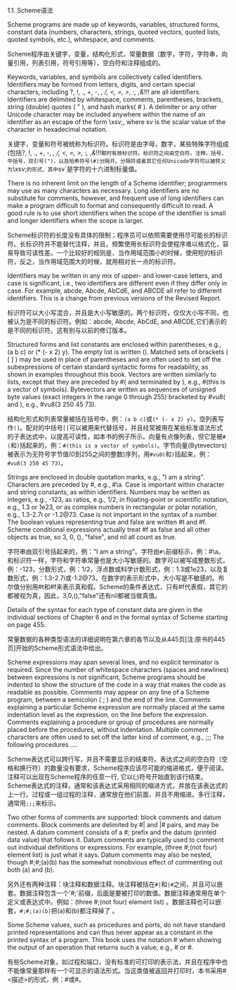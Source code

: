 1.1. Scheme语法 

Scheme programs are made up of keywords, variables, structured forms, constant data (numbers, characters, strings, quoted vectors, quoted lists, quoted symbols, etc.), whitespace, and comments.

Scheme程序由关键字，变量，结构化形式，常量数据（数字，字符，字符串，向量引用，列表引用，符号引用等），空白符和注释组成的。

Keywords, variables, and symbols are collectively called identifiers. Identifiers may be formed from letters, digits, and certain special characters, including ?, !, ., +, -, *, /, <, =, >, :, $, %, ^, &, _, ~, and @, as well as a set of additional Unicode characters. Identifiers cannot start with an at sign ( @ ) and normally cannot start with any character that can start a number, i.e., a digit, plus sign ( + ), minus sign ( - ), or decimal point ( . ). Exceptions are +, -, and ..., which are valid identifiers, and any identifier starting with ->. For example, hi, Hello, n, x, x3, x+2, and ?$&*!!! are all identifiers. Identifiers are delimited by whitespace, comments, parentheses, brackets, string (double) quotes ( " ), and hash marks( # ). A delimiter or any other Unicode character may be included anywhere within the name of an identifier as an escape of the form \xsv;, where sv is the scalar value of the character in hexadecimal notation.

关键字，变量和符号被统称为标识符。标识符是由字母，数字，某些特殊字符组成(包括?, !, ., +, -, *, /, <, =, >, :, $, %, ^, &, _, ~, and @)，以及Unicode字符构成。标识符不能以(@)开头，并且通常也不能以一位数字，加号(+)，减号(-)，或者小数点(.)开头。但是，(+, -, 和 ...)这三者自身是有效标识符，并且任何以`->`开头的标识符都是有效的。例如：`hi, Hello, n, x, x3, x+2, and ?$&*!!!`都时有效标识符。标识符之间由空白符，注释，括号，中括号，双引号(")，以及哈希符号(#)分隔开。分隔符或者其它任何Unicode字符可以被转义为`\xsv;`的形式，其中`sv`是字符的十六进制标量值。

There is no inherent limit on the length of a Scheme identifier; programmers may use as many characters as necessary. Long identifiers are no substitute for comments, however, and frequent use of long identifiers can make a program difficult to format and consequently difficult to read. A good rule is to use short identifiers when the scope of the identifier is small and longer identifiers when the scope is larger.

Scheme标识符的长度没有具体的限制；程序员可以依照需要使用尽可能长的标识符。长标识符并不能替代注释，并且，频繁使用长标识符会使程序难以格式化，容易导致可读性差。一个比较好的规则是，当作用域范围小的时候，使用短的标识符，反之，当作用域范围大的时候，就用相对长一点的标识符。

Identifiers may be written in any mix of upper- and lower-case letters, and case is significant, i.e., two identifiers are different even if they differ only in case. For example, abcde, Abcde, AbCdE, and ABCDE all refer to different identifiers. This is a change from previous versions of the Revised Report.

标识符可以大小写混合，并且是大小写敏感的。两个标识符，仅仅大小写不同，也被认为是不同的标识符。例如：abcde, Abcde, AbCdE, and ABCDE,它们表示的是不同的标识符。这有别与以前的修订版本。

Structured forms and list constants are enclosed within parentheses, e.g., (a b c) or (* (- x 2) y). The empty list is written (). Matched sets of brackets ( [ ] ) may be used in place of parentheses and are often used to set off the subexpressions of certain standard syntactic forms for readability, as shown in examples throughout this book. Vectors are written similarly to lists, except that they are preceded by #( and terminated by ), e.g., #(this is a vector of symbols). Bytevectors are written as sequences of unsigned byte values (exact integers in the range 0 through 255) bracketed by #vu8( and ), e.g., #vu8(3 250 45 73).

结构化形式和列表常量被括在括号中，例：`(a b c)`或`(* (- x 2) y)`。空列表写作`()`。配对的中括号`[]`可以被用来代替括号，并且经常被用在某些标准语法形式的子表达式中，以提高可读性，如本书的例子所示。向量有点像列表，但它是被`#(`和`)`括起来的，例：`#(this is a vector of symbols)`。字节向量(Bytevectors)被表示为无符号字节值(0到255之间的整数)序列，用`#vu8(`和`)`括起来，例：`#vu8(3 250 45 73)`。

Strings are enclosed in double quotation marks, e.g., "I am a string". Characters are preceded by #\, e.g., #\a. Case is important within character and string constants, as within identifiers. Numbers may be written as integers, e.g., -123, as ratios, e.g., 1/2, in floating-point or scientific notation, e.g., 1.3 or 1e23, or as complex numbers in rectangular or polar notation, e.g., 1.3-2.7i or -1.2@73. Case is not important in the syntax of a number. The boolean values representing true and false are written #t and #f. Scheme conditional expressions actually treat #f as false and all other objects as true, so 3, 0, (), "false", and nil all count as true.

字符串由双引号括起来的，例："I am a string"。字符由`#\`前缀标示，例：#\a。和标识符一样，字符和字符串常量也是大小写敏感的。数字可以被写成整数形式，例：-123，分数形式，例：1/2，浮点数或科学计数形式，例：1.3或1e23，以及复数形式，例：1.3-2.7i或-1.2@73。在数字的表示形式中，大小写是不敏感的。布尔值分别用#t和#f来表示真和假。Scheme的条件表达式，只有#f代表假，其它的都被视为真，因此，3,0,(),"false"还有nil都被当做真值。

Details of the syntax for each type of constant data are given in the individual sections of Chapter 6 and in the formal syntax of Scheme starting on page 455.

常量数据的各种类型语法的详细说明在第六章的各节以及从445页[注:原书的445页]开始的Scheme形式语法中给出。

Scheme expressions may span several lines, and no explicit terminator is required. Since the number of whitespace characters (spaces and newlines) between expressions is not significant, Scheme programs should be indented to show the structure of the code in a way that makes the code as readable as possible. Comments may appear on any line of a Scheme program, between a semicolon ( ; ) and the end of the line. Comments explaining a particular Scheme expression are normally placed at the same indentation level as the expression, on the line before the expression. Comments explaining a procedure or group of procedures are normally placed before the procedures, without indentation. Multiple comment characters are often used to set off the latter kind of comment, e.g., ;;; The following procedures ....

Scheme表达式可以跨行写，并且不需要显示的结束符。表达式之间的空白符（空格和换行符）的数量没有要求，Scheme程序应该尽可能的缩进格式，便于阅读。注释可以出现在Scheme程序的任意一行, 它以(;)符号开始直到该行结束。Scheme表达式的注释，通常和该表达式采用相同的缩进方式，并放在该表达式的上一行。过程或一组过程的注释，通常放在他们前面，并且不用缩进。多行注释，通常用`;;;`来标示。

Two other forms of comments are supported: block comments and datum comments. Block comments are delimited by #| and |# pairs, and may be nested. A datum comment consists of a #; prefix and the datum (printed data value) that follows it. Datum comments are typically used to comment out individual definitions or expressions. For example, (three #;(not four) element list) is just what it says. Datum comments may also be nested, though #;#;(a)(b) has the somewhat nonobvious effect of commenting out both (a) and (b).

另外还有两种注释：块注释和数据注释。块注释被括在`#|`和`|#`之间，并且可以嵌套。数据注释包含一个'#;'前缀，后面是要被打印的数值。数据注释通常用在单个定义或表达式中。例如：(three #;(not four) element list) 。数据注释也可以嵌套，`#;#;(a)(b)`把(a)和(b)都注释掉了 。

Some Scheme values, such as procedures and ports, do not have standard printed representations and can thus never appear as a constant in the printed syntax of a program. This book uses the notation #<description> when showing the output of an operation that returns such a value, e.g., #<procedure> or #<port>.

有些Scheme对象，如过程和端口，没有标准的可打印的表示法，并且在程序中也不能像常量那样有一个可显示的语法形式。当这类值被返回并打印时，本书采用#<描述>的形式，例：#<procedure>或#<port>。